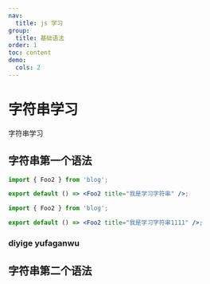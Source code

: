 ```yaml
---
nav:
  title: js 学习
group:
  title: 基础语法
order: 1
toc: content
demo:
  cols: 2
---
```


# 字符串学习

字符串学习

## 字符串第一个语法

```jsx
import { Foo2 } from 'blog';

export default () => <Foo2 title="我是学习字符串" />;
```

```jsx
import { Foo2 } from 'blog';

export default () => <Foo2 title="我是学习字符串1111" />;
```

### diyige yufaganwu

## 字符串第二个语法
